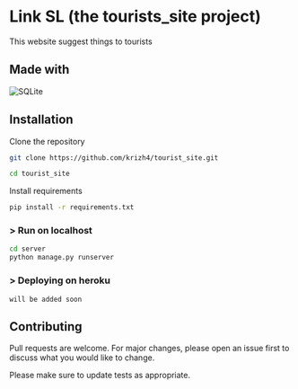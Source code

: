 # Link SL (the tourists_site project)

This website suggest things to tourists

## Made with

![SQLite](https://img.shields.io/badge/sqlite-%2307405e.svg?style=for-the-badge&logo=sqlite&logoColor=white)

## Installation

Clone the repository

```bash
git clone https://github.com/krizh4/tourist_site.git
```
```bash
cd tourist_site
```
Install requirements
```bash
pip install -r requirements.txt
```
### > Run on localhost

```bash
cd server
python manage.py runserver
```

### > Deploying on heroku
```will be added soon```

## Contributing
Pull requests are welcome. For major changes, please open an issue first to discuss what you would like to change.

Please make sure to update tests as appropriate.

